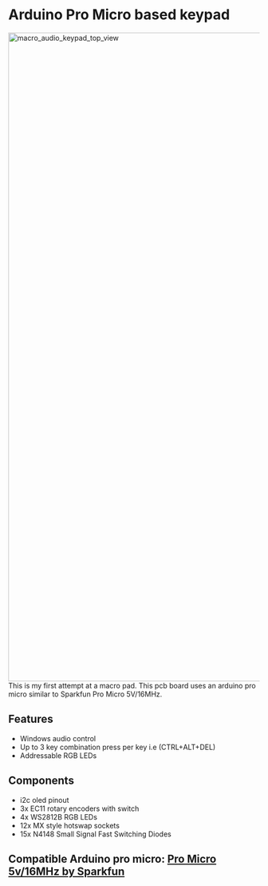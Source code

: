 # Arduino Pro Micro based keypad
<img width="2558" height="1298" alt="macro_audio_keypad_top_view" src="https://github.com/user-attachments/assets/6776c601-0161-45d5-b29b-a763aee27eec" />
This is my first attempt at a macro pad. This pcb board uses an arduino pro micro similar to Sparkfun Pro Micro 5V/16MHz.

## Features
* Windows audio control
* Up to 3 key combination press per key i.e (CTRL+ALT+DEL)
* Addressable RGB LEDs

## Components
* i2c oled pinout
* 3x EC11 rotary encoders with switch
* 4x WS2812B RGB LEDs
* 12x MX style hotswap sockets
* 15x N4148 Small Signal Fast Switching Diodes

## Compatible Arduino pro micro: [Pro Micro 5v/16MHz by Sparkfun](https://www.sparkfun.com/pro-micro-5v-16mhz.html)
